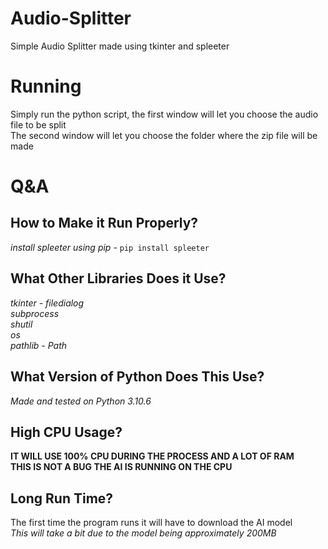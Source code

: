 # Audio-Splitter
Simple Audio Splitter made using tkinter and spleeter

# Running
Simply run the python script, the first window will let you choose the audio file to be split
<br>
The second window will let you choose the folder where the zip file will be made

# Q&A
## How to Make it Run Properly?
*install spleeter using pip* - ``pip install spleeter``
## What Other Libraries Does it Use?
*tkinter - filedialog
<br>
subprocess
<br>
shutil
<br>
os
<br>
pathlib - Path*
## What Version of Python Does This Use?
*Made and tested on Python 3.10.6*
## High CPU Usage?
**IT WILL USE 100% CPU DURING THE PROCESS AND A LOT OF RAM**
<br>
**THIS IS NOT A BUG THE AI IS RUNNING ON THE CPU**
## Long Run Time?
The first time the program runs it will have to download the AI model
<br>
*This will take a bit due to the model being approximately 200MB*
